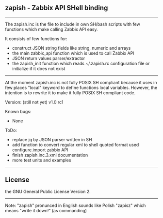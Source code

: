 ## zapish - Zabbix API SHell binding
-----------------------------------

The zapish.inc is the file to include in own SH/bash scripts with few functions which make calling Zabbix API easy.

It consists of few functions for:
* construct JSON string fields like string, numeric and arrays
* the main zabbix_api function which is used to call Zabbix API
* JSON return values parser/extractor
* the zapish_init function which reads ~/.zapish.rc configuration file or initialize if it does not exist

---
At the moment zapish.inc is not fully POSIX SH compliant because it uses in few places "local" keyword to define functions local variables. However, the
intention is to rewrite it to make it fully POSIX SH compliant code.
       
Version: (still not yet) v1.0 rc1

Known bugs:
* None

ToDo:
* replace jq by JSON parser written in SH
* add function to convert regular xml to shell quoted format used configure.import zabbix API
* finish zapish.inc.3.xml documentation
* more test units and examples

------------------------------------
## License ##
the GNU General Public License Version 2.

------------------------------------
Note: "zapish" pronunced in English sounds like Polish "zapisz" which means "write it down!" (as commanding)
